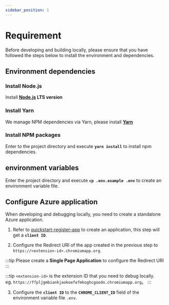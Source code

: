 ```yaml
---
sidebar_position: 1
---
```


# Requirement

Before developing and building locally, please ensure that you have followed the steps below to install the environment and dependencies.


## Environment dependencies

### Install Node.js

Install **[Node.js](https://nodejs.org/) LTS version**


### Install Yarn

We manage NPM dependencies via Yarn, please install [**Yarn**]((https://classic.yarnpkg.com/lang/en/docs/install/#mac-stable))


### Install NPM packages

Enter to the project directory and execute **`yarn install`** to install npm dependencies.


## environment variables

Enter the project directory and execute **`cp .env.example .env`** to create an environment variable file.


## Configure Azure application

When developing and debugging locally, you need to create a standalone Azure application.

1. Refer to [quickstart-register-app](https://docs.microsoft.com/azure/active-directory/develop/quickstart-register-app) to create an application, this step will get a **`client ID`**.

2. Configure the Redirect URI of the app created in the previous step to `https://<extension-id>.chromiumapp.org`.

:::tip
Please create a **Single Page Application** to configure the Redirect URI
:::
	
:::tip
`<extension-id>` is the extension ID that you need to debug locally.<br/>eg. `https://ffpljgmbiankjaokoefefmkoghcgoodn.chromiumapp.org`。
:::

3. Configure the **`client ID`** to the **`CHROME_CLIENT_ID`** field of the environment variable file `.env`.




